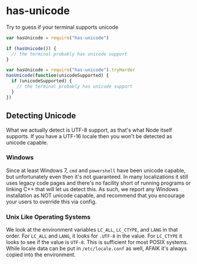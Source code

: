# has-unicode

Try to guess if your terminal supports unicode

```javascript
var hasUnicode = require("has-unicode")

if (hasUnicode()) {
  // the terminal probably has unicode support
}
```

```javascript
var hasUnicode = require("has-unicode").tryHarder
hasUnicode(function(unicodeSupported) {
  if (unicodeSupported) {
    // the terminal probably has unicode support
  }
})
```

## Detecting Unicode

What we actually detect is UTF-8 support, as that's what Node itself supports. If you have a UTF-16 locale then you won't be detected as unicode capable.

### Windows

Since at least Windows 7, `cmd` and `powershell` have been unicode capable, but unfortunately even then it's not guaranteed. In many localizations it still uses legacy code pages and there's no facility short of running programs or linking C++ that will let us detect this. As such, we report any Windows installation as NOT unicode capable, and recommend that you encourage your users to override this via config.

### Unix Like Operating Systems

We look at the environment variables `LC_ALL`, `LC_CTYPE`, and `LANG` in that order. For `LC_ALL` and `LANG`, it looks for `.UTF-8` in the value. For `LC_CTYPE` it looks to see if the value is `UTF-8`. This is sufficient for most POSIX systems. While locale data can be put in `/etc/locale.conf` as well, AFAIK it's always copied into the environment.

